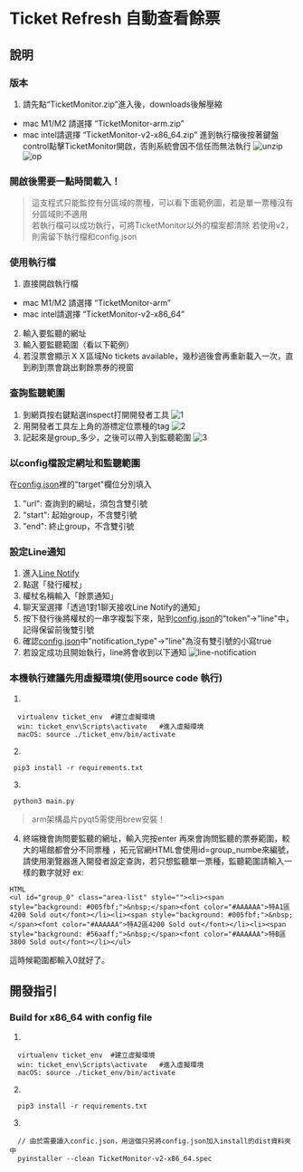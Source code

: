 # Ticket Refresh 自動查看餘票

## 說明

### 版本

1. 請先點“TicketMonitor.zip”進入後，downloads後解壓縮  
  * mac M1/M2 請選擇 “TicketMonitor-arm.zip”
  * mac intel請選擇 “TicketMonitor-v2-x86_64.zip”
進到執行檔後按著鍵盤control點擊TicketMonitor開啟，否則系統會因不信任而無法執行
![unzip](https://github.com/AnselCh/ticket_refresh/blob/main/img/unzip.png)
![op](https://github.com/AnselCh/ticket_refresh/blob/main/img/op.png)
### 開啟後需要一點時間載入！
> 這支程式只能監控有分區域的票種，可以看下面範例圖，若是單一票種沒有分區域則不適用  
> 若執行檔可以成功執行，可將TicketMonitor以外的檔案都清除
> 若使用v2，則需留下執行檔和config.json

### 使用執行檔
1. 直接開啟執行檔
  * mac M1/M2 請選擇 “TicketMonitor-arm”
  * mac intel請選擇 “TicketMonitor-v2-x86_64”
2. 輸入要監聽的網址
3. 輸入要監聽範圍（看以下範例）
4. 若沒票會顯示ＸＸ區域No tickets available，幾秒過後會再重新載入一次，直到刷到票會跳出剩餘票券的視窗

### 查詢監聽範圍
1. 到網頁按右鍵點選inspect打開開發者工具
![1](https://github.com/AnselCh/ticket_refresh/blob/main/img/1.png)
2. 用開發者工具左上角的游標定位票種的tag
![2](https://github.com/AnselCh/ticket_refresh/blob/main/img/2.png)
3. 記起來是group_多少，之後可以帶入到監聽範圍
![3](https://github.com/AnselCh/ticket_refresh/blob/main/img/3.png)

### 以config檔設定網址和監聽範圍
在[config.json](config.json)裡的"target"欄位分別填入
1. "url": 查詢到的網址，須包含雙引號
2. "start": 起始group，不含雙引號
3. "end": 終止group，不含雙引號

### 設定Line通知
1. 進入[Line Notify](https://notify-bot.line.me/my/)
2. 點選「發行權杖」
3. 權杖名稱輸入「餘票通知」
4. 聊天室選擇「透過1對1聊天接收Line Notify的通知」
5. 按下發行後將權杖的一串字複製下來，貼到[config.json](config.json)的“token”->"line"中，記得保留前後雙引號
6. 確認[config.json](config.json)中"notification_type"->"line"為沒有雙引號的小寫true
7. 若設定成功且開始執行，line將會收到以下通知
![line-notification](img/line_notification.jpeg)

### 本機執行建議先用虛擬環境(使用source code 執行)
1.
```
  virtualenv ticket_env  #建立虛擬環境
  win: ticket_env\Scripts\activate   #進入虛擬環境
  macOS: source ./ticket_env/bin/activate
```
2.
```
 pip3 install -r requirements.txt
```

3.
```
 python3 main.py
```
> arm架構晶片pyqt5需使用brew安裝！

4. 終端機會詢問要監聽的網址，輸入完按enter
再來會詢問監聽的票券範圍，較大的場館都會分不同票種 ，拓元官網HTML會使用id=group_numbe來編號，請使用瀏覽器進入開發者設定查詢，若只想監聽單一票種，監聽範圍請輸入一樣的數字就好
ex:
```
HTML
<ul id="group_0" class="area-list" style=""><li><span style="background: #005fbf;">&nbsp;</span><font color="#AAAAAA">特A1區4200 Sold out</font></li><li><span style="background: #005fbf;">&nbsp;</span><font color="#AAAAAA">特A2區4200 Sold out</font></li><li><span style="background: #56aaff;">&nbsp;</span><font color="#AAAAAA">特B區3800 Sold out</font></li></ul>
```
這時候範圍都輸入0就好了。

## 開發指引
### Build for x86_64 with config file
1. 
```
  virtualenv ticket_env  #建立虛擬環境
  win: ticket_env\Scripts\activate   #進入虛擬環境
  macOS: source ./ticket_env/bin/activate
```
2.
```
  pip3 install -r requirements.txt
```
3. 
```
  // 由於需要讀入confic.json，用這個只另將config.json加入install的dist資料夾中
  pyinstaller --clean TicketMonitor-v2-x86_64.spec
```